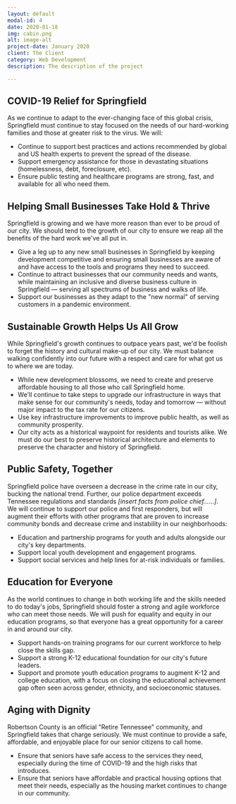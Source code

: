 ```yaml
---
layout: default
modal-id: 4
date: 2020-01-18
img: cabin.png
alt: image-alt
project-date: January 2020
client: The Client
category: Web Development
description: The description of the project

---
```



## COVID-19 Relief for Springfield
As we continue to adapt to the ever-changing face of this global crisis, Springfield must continue to stay focused on the needs of our hard-working families and those at greater risk to the virus. We will:

* Continue to support best practices and actions recommended by global and US health experts to prevent the spread of the disease.
* Support emergency assistance for those in devastating situations (homelessness, debt, foreclosure, etc).
* Ensure public testing and healthcare programs are strong, fast, and available for all who need them.


## Helping Small Businesses Take Hold & Thrive
Springfield is growing and we have more reason than ever to be proud of our city. We should tend to the growth of our city to ensure we reap all the benefits of the hard work we've all put in.

* Give a leg up to any new small businesses in Springfield by keeping development competitive and ensuring small businesses are aware of and have access to the tools and programs they need to succeed.
* Continue to attract businesses that our community needs and wants, while maintaining an inclusive and diverse business culture in Springfield — serving all spectrums of business and walks of life.
* Support our businesses as they adapt to the "new normal" of serving customers in a pandemic environment.


## Sustainable Growth Helps Us All Grow
While Springfield's growth continues to outpace years past, we'd be foolish to forget the history and cultural make-up of our city. We must balance walking confidently into our future with a respect and care for what got us to where we are today.

* While new development blossoms, we need to create and preserve affordable housing to all those who call Springfield home.
* We'll continue to take steps to upgrade our infrastructure in ways that make sense for our community's needs, today and tomorrow — without major impact to the tax rate for our citizens.
* Use key infrastructure improvements to improve public health, as well as community prosperity.
* Our city acts as a historical waypoint for residents and tourists alike. We must do our best to preserve historical architecture and elements to preserve the character and history of Springfield.


## Public Safety, Together
Springfield police have overseen a decrease in the crime rate in our city, bucking the national trend. Further, our police department exceeds Tennessee regulations and standards _[insert facts from police chief……]_. We will continue to support our police and first responders, but will augment their efforts with other programs that are proven to increase community bonds and decrease crime and instability in our neighborhoods:

* Education and partnership programs for youth and adults alongside our city's key departments.
* Support local youth development and engagement programs.
* Support social services and help lines for at-risk individuals or families.


## Education for Everyone
As the world continues to change in both working life and the skills needed to do today's jobs, Springfield should foster a strong and agile workforce who can meet those needs. We will push for equality and equity in our education programs, so that everyone has a great opportunity for a career in and around our city.

* Support hands-on training programs for our current workforce to help close the skills gap.
* Support a strong K-12 educational foundation for our city's future leaders.
* Support and promote youth education programs to augment K-12 and college education, with a focus on closing the educational achievement gap often seen across gender, ethnicity, and socioeconomic statuses.

 
## Aging with Dignity
Robertson County is an official "Retire Tennessee" community, and Springfield takes that charge seriously. We must continue to provide a safe, affordable, and enjoyable place for our senior citizens to call home.

* Ensure that seniors have safe access to the services they need, especially during the time of COVID-19 and the high risks that introduces.
* Ensure that seniors have affordable and practical housing options that meet their needs, especially as the housing market continues to change in our community.